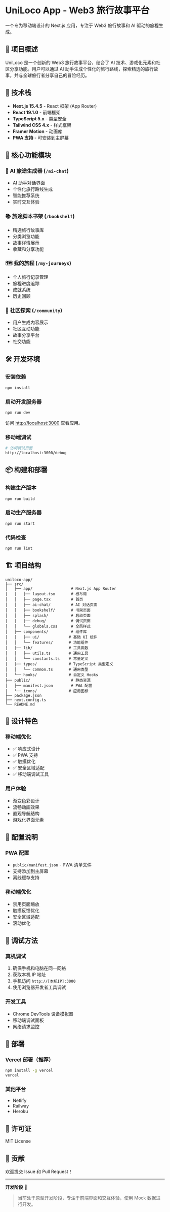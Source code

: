 # UniLoco App - Web3 旅行故事平台

一个专为移动端设计的 Next.js 应用，专注于 Web3 旅行故事和 AI 驱动的旅程生成。

## 🎯 项目概述

UniLoco 是一个创新的 Web3 旅行故事平台，结合了 AI 技术、游戏化元素和社区分享功能。用户可以通过 AI 助手生成个性化的旅行路线，探索精选的旅行故事，并与全球旅行者分享自己的冒险经历。

## 🚀 技术栈

- **Next.js 15.4.5** - React 框架 (App Router)
- **React 19.1.0** - 前端框架
- **TypeScript 5.x** - 类型安全
- **Tailwind CSS 4.x** - 样式框架
- **Framer Motion** - 动画库
- **PWA 支持** - 可安装到主屏幕

## 📱 核心功能模块

### 🤖 AI 旅途生成器 (`/ai-chat`)
- AI 助手对话界面
- 个性化旅行路线生成
- 智能推荐系统
- 实时交互体验

### 📚 旅途脚本书架 (`/bookshelf`)
- 精选旅行故事库
- 分类浏览功能
- 故事详情展示
- 收藏和分享功能

### 🗺️ 我的旅程 (`/my-journeys`)
- 个人旅行记录管理
- 旅程进度追踪
- 成就系统
- 历史回顾

### 👥 社区探索 (`/community`)
- 用户生成内容展示
- 社区互动功能
- 故事分享平台
- 社交功能

## 🛠️ 开发环境

### 安装依赖
```bash
npm install
```

### 启动开发服务器
```bash
npm run dev
```

访问 [http://localhost:3000](http://localhost:3000) 查看应用。

### 移动端调试
```bash
# 访问调试页面
http://localhost:3000/debug
```

## 📦 构建和部署

### 构建生产版本
```bash
npm run build
```

### 启动生产服务器
```bash
npm run start
```

### 代码检查
```bash
npm run lint
```

## 🏗️ 项目结构

```
uniloco-app/
├── src/
│   ├── app/                 # Next.js App Router
│   │   ├── layout.tsx       # 根布局
│   │   ├── page.tsx         # 首页
│   │   ├── ai-chat/         # AI 对话页面
│   │   ├── bookshelf/       # 书架页面
│   │   ├── splash/          # 启动页面
│   │   ├── debug/           # 调试页面
│   │   └── globals.css      # 全局样式
│   ├── components/          # 组件库
│   │   ├── ui/             # 基础 UI 组件
│   │   └── features/       # 功能组件
│   ├── lib/                # 工具函数
│   │   ├── utils.ts        # 通用工具
│   │   └── constants.ts    # 常量定义
│   ├── types/              # TypeScript 类型定义
│   │   └── common.ts       # 通用类型
│   └── hooks/              # 自定义 Hooks
├── public/                  # 静态资源
│   ├── manifest.json        # PWA 配置
│   └── icons/              # 应用图标
├── package.json
├── next.config.ts
└── README.md
```

## 🎨 设计特色

### 移动端优化
- ✅ 响应式设计
- ✅ PWA 支持
- ✅ 触摸优化
- ✅ 安全区域适配
- ✅ 移动端调试工具

### 用户体验
- 渐变色彩设计
- 流畅动画效果
- 直观导航结构
- 游戏化界面元素

## 🔧 配置说明

### PWA 配置
- `public/manifest.json` - PWA 清单文件
- 支持添加到主屏幕
- 离线缓存支持

### 移动端优化
- 禁用页面缩放
- 触摸反馈优化
- 安全区域适配
- 滚动优化

## 📱 调试方法

### 真机调试
1. 确保手机和电脑在同一网络
2. 获取本机 IP 地址
3. 手机访问 `http://[本机IP]:3000`
4. 使用浏览器开发者工具调试

### 开发工具
- Chrome DevTools 设备模拟器
- 移动端调试面板
- 网络请求监控

## 🚀 部署

### Vercel 部署（推荐）
```bash
npm install -g vercel
vercel
```

### 其他平台
- Netlify
- Railway
- Heroku

## 📄 许可证

MIT License

## 🤝 贡献

欢迎提交 Issue 和 Pull Request！

---

**开发阶段** 🚧

> 当前处于原型开发阶段，专注于前端界面和交互体验，使用 Mock 数据进行开发。
